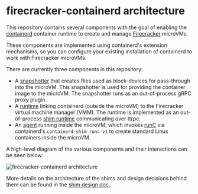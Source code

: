 # firecracker-containerd architecture

This repository contains several components with the goal of enabling the
[containerd](https://containerd.io) container runtime to create and manage
[Firecracker](https://github.com/firecracker-microvm/firecracker) microVMs.

These components are implemented using containerd's extension mechanisms, so
you can configure your existing installation of containerd to work with
Firecracker microVMs.

There are currently three components in this repository:

* A [snapshotter](../snapshotter)
  that creates files used as block-devices for pass-through into the
  microVM.  This snapshotter is used for providing the container image
  to the microVM.  The snapshotter runs as an out-of-process gRPC
  proxy plugin.
* A [runtime](../runtime)
  linking containerd (outside the microVM) to the Firecracker virtual
  machine manager (VMM).  The runtime is implemented as an
  out-of-process
  [shim runtime](https://github.com/containerd/containerd/issues/2426)
  communicating over ttrpc.
* An
  [agent](../agent)
  running inside the microVM, which invokes [runC](https://runc.io)
  via containerd's `containerd-shim-runc-v1` to create standard Linux
  containers inside the microVM.
  
A high-level diagram of the various components and their interactions can be
seen below:

![firecracker-containerd architecture](img/architecture-diagram.png)

More details on the architecture of the shims and design decisions behind
them can be found in the [shim design doc](shim-design.md).

